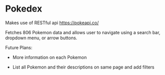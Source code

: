 # Pokedex
Makes use of RESTful api https://pokeapi.co/

Fetches 806 Pokemon data and allows user to navigate using a search bar, dropdown menu, or arrow buttons.

Future Plans:

- More information on each Pokemon

- List all Pokemon and their descriptions on same page and add filters
